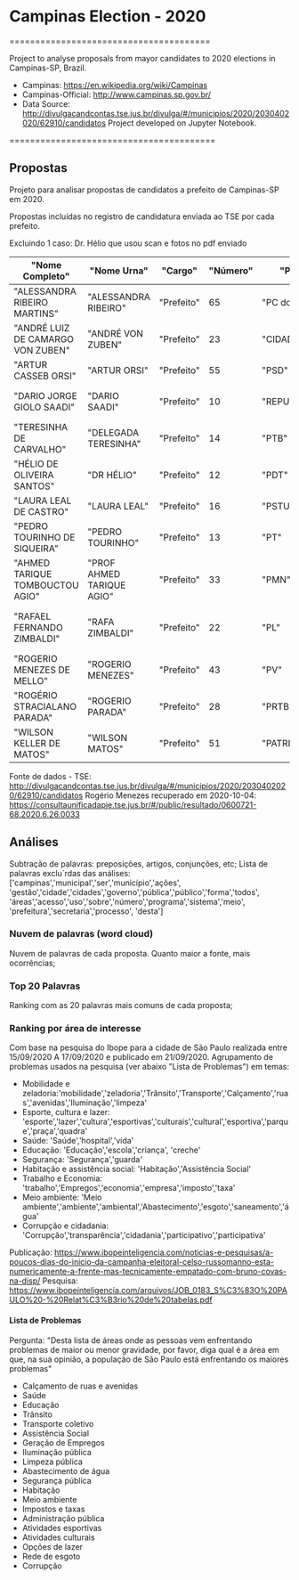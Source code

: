 # Campinas Election - 2020

=======================================

Project to analyse proposals from mayor candidates to 2020 elections in Campinas-SP, Brazil.
- Campinas: https://en.wikipedia.org/wiki/Campinas
- Campinas-Official: http://www.campinas.sp.gov.br/
- Data Source: http://divulgacandcontas.tse.jus.br/divulga/#/municipios/2020/2030402020/62910/candidatos
Project developed on Jupyter Notebook.

========================================

## Propostas
Projeto para analisar propostas de candidatos a prefeito de Campinas-SP em 2020.

Propostas incluídas no registro de candidatura enviada ao TSE por cada prefeito.

Excluindo 1 caso: Dr. Hélio que usou scan e fotos no pdf enviado


"Nome Completo"|"Nome Urna"|"Cargo"|"Número"|"Partido"|"Coligação"|"Situação"|"Situação Pós-Pleito"|"Proposta"
-------------- | --------- | ----- | ------ | ------- | --------- | -------- | ------------------- | ---------
"ALESSANDRA RIBEIRO MARTINS"|"ALESSANDRA RIBEIRO"|"Prefeito"|65|"PC do B"|"PC do B"|"Aguardando julgamento"|"Concorrendo"|"PDF"
"ANDRÉ LUIZ DE CAMARGO VON ZUBEN"|"ANDRÉ VON ZUBEN"|"Prefeito"|23|"CIDADANIA"|"CAMPINAS MERECE MAIS"|"Aguardando julgamento"|"Concorrendo"|"PDF"
"ARTUR CASSEB ORSI"|"ARTUR ORSI"|"Prefeito"|55|"PSD"|"PSD"|"Aguardando julgamento"|"Concorrendo"|"PDF"
"DARIO JORGE GIOLO SAADI"|"DARIO SAADI"|"Prefeito"|10|"REPUBLICANOS"|"PRONTOS PRA CAMPINAS"|"Aguardando julgamento"|"Concorrendo"|"PDF"
"TERESINHA DE CARVALHO"|"DELEGADA TERESINHA"|"Prefeito"|14|"PTB"|"MUDANÇA PRA VALER"|"Aguardando julgamento"|"Concorrendo"|"PDF"
"HÉLIO DE OLIVEIRA SANTOS"|"DR HÉLIO"|"Prefeito"|12|"PDT"|"PDT"|"Aguardando julgamento"|"Concorrendo"|"SCAN"
"LAURA LEAL DE CASTRO"|"LAURA LEAL"|"Prefeito"|16|"PSTU"|"PSTU"|"Aguardando julgamento"|"Concorrendo"|"PDF"
"PEDRO TOURINHO DE SIQUEIRA"|"PEDRO TOURINHO"|"Prefeito"|13|"PT"|"DEMOCRACIA, DIREITOS E LIBERDADE"|"Aguardando julgamento"|"Concorrendo"|"PDF"
"AHMED TARIQUE TOMBOUCTOU AGIO"|"PROF AHMED TARIQUE AGIO"|"Prefeito"|33|"PMN"|"PMN"|"Aguardando julgamento"|"Concorrendo"|"PDF"
"RAFAEL FERNANDO ZIMBALDI"|"RAFA ZIMBALDI"|"Prefeito"|22|"PL"|"MAIS POR CAMPINAS, MELHOR PRA VOCÊ"|"Aguardando julgamento"|"Concorrendo"|"PDF"
"ROGERIO MENEZES DE MELLO"|"ROGERIO MENEZES"|"Prefeito"|43|"PV"|"PV"|"Aguardando julgamento"|"Concorrendo"|"PDF"
"ROGÉRIO STRACIALANO PARADA"|"ROGERIO PARADA"|"Prefeito"|28|"PRTB"|"PRTB"|"Aguardando julgamento"|"Concorrendo"|"PDF"
"WILSON KELLER DE MATOS"|"WILSON MATOS"|"Prefeito"|51|"PATRIOTA"|"PATRIOTA"|"Aguardando julgamento"|"Concorrendo"|"PDF"

Fonte de dados - TSE: http://divulgacandcontas.tse.jus.br/divulga/#/municipios/2020/2030402020/62910/candidatos
Rogério Menezes recuperado em 2020-10-04: https://consultaunificadapje.tse.jus.br/#/public/resultado/0600721-68.2020.6.26.0033

## Análises
Subtração de palavras: preposições, artigos, conjunções, etc;
Lista de palavras exclu´rdas das análises: ['campinas','municipal','ser','município','ações', 'gestão','cidade','cidades','governo','pública','público','forma','todos', 'áreas','acesso','uso','sobre','número','programa','sistema','meio', 'prefeitura','secretaria','processo', 'desta']

### Nuvem de palavras (word cloud)
Nuvem de palavras de cada proposta. Quanto maior a fonte, mais ocorrências;

### Top 20 Palavras
Ranking com as 20 palavras mais comuns de cada proposta;

### Ranking por área de interesse
Com base na pesquisa do Ibope para a cidade de São Paulo realizada entre 15/09/2020 A 17/09/2020 e publicado em 21/09/2020.
Agrupamento de problemas usados na pesquisa (ver abaixo "Lista de Problemas") em temas:
- Mobilidade e zeladoria:'mobilidade','zeladoria','Trânsito','Transporte','Calçamento','ruas','avenidas','Iluminação','limpeza'
- Esporte, cultura e lazer: 'esporte','lazer','cultura','esportivas','culturais','cultural','esportiva','parque','praça','quadra'
- Saúde: 'Saúde','hospital','vida'
- Educação: 'Educação','escola','criança', 'creche'
- Segurança: 'Segurança','guarda'
- Habitação e assistência social: 'Habitação','Assistência Social'
- Trabalho e Economia: 'trabalho','Empregos','economia','empresa','imposto','taxa'
- Meio ambiente: 'Meio ambiente','ambiente','ambiental','Abastecimento','esgoto','saneamento','água'
- Corrupção e cidadania: 'Corrupção','transparência','cidadania','participativo','participativa'

Publicação: https://www.ibopeinteligencia.com/noticias-e-pesquisas/a-poucos-dias-do-inicio-da-campanha-eleitoral-celso-russomanno-esta-numericamente-a-frente-mas-tecnicamente-empatado-com-bruno-covas-na-disp/
Pesquisa: https://www.ibopeinteligencia.com/arquivos/JOB_0183_S%C3%83O%20PAULO%20-%20Relat%C3%B3rio%20de%20tabelas.pdf

#### Lista de Problemas
Pergunta: "Desta lista de áreas onde as pessoas vem enfrentando problemas de maior ou menor gravidade, por favor, diga qual é a área em que, na sua opinião, a população de São Paulo está enfrentando os maiores problemas"

- Calçamento de ruas e avenidas
- Saúde
- Educação
- Trânsito
- Transporte coletivo
- Assistência Social
- Geração de Empregos
- Iluminação pública
- Limpeza pública
- Abastecimento de água
- Segurança pública
- Habitação
- Meio ambiente
- Impostos e taxas
- Administração pública
- Atividades esportivas
- Atividades culturais
- Opções de lazer
- Rede de esgoto
- Corrupção